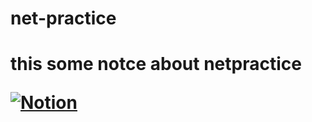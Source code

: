 # net-practice

<h1>this some notce about netpractice

[![Notion](https://img.shields.io/badge/Notion-000000?style=for-the-badge&logo=notion&logoColor=white)](https://watery-meadowlark-5e0.notion.site/netpractice-25c6e301af68800da876f484f04e2c7e)

